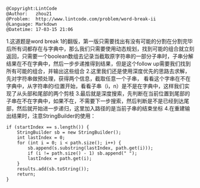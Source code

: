 ```
@Copyright:LintCode
@Author:   zhou21
@Problem:  http://www.lintcode.com/problem/word-break-ii
@Language: Markdown
@Datetime: 17-03-15 21:06
```

1.这道题是word break 1的翻版，第一版只需要找出有没有可能的分割在分割完毕后所有词都存在与字典中，那么我们只需要使用动态规划，找到可能的组合就立刻返回，只需要一个boolean数组去记录当截取原字符串的一部分子串时，子串分解结果在不在字典中，然后一步步递推得到结果，但是这个follow up需要我们找到所有可能的组合，并输出这些组合
2.这里我们还是使用深度优先的思路去求解，先对字符串做预处理，获得两个信息，截取任意一个子串， 看看这个字串在不在字典中，从字符串的i位置开始，看看子串（i，n）是不是在字典中，这样我们实现了从头部和尾部的两个剪枝
3.最后就是深度搜索，先判断在当前位置到尾部的子串在不在字典中，如果不在，不需要下一步搜索，然后判断是不是已经到达尾部，然后就开始进一步递归，这里加入路径的是当前子串的结束坐标
4.在重建输出结果时，注意StringBuilder的使用：
```
if (startIndex == s.length()) {
	StringBuilder sb = new StringBuilder();
	int lastIndex = 0;
	for (int i = 0; i < path.size(); i++) {
		sb.append(s.substring(lastIndex, path.get(i)));
		if (i != path.size() - 1) sb.append(" ");
		lastIndex = path.get(i);
	}
	results.add(sb.toString());
	return;
}
```